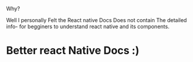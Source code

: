 
<p>Why?</p>
Well I personally Felt the React native Docs Does not contain The detailed info- for begginers to understand react native and its components.


# Better react Native Docs :)

